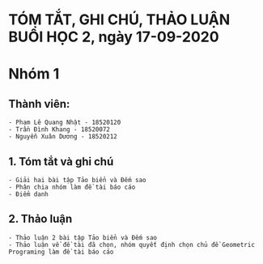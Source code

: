 # TÓM TẮT, GHI CHÚ, THẢO LUẬN BUỔI HỌC 2, ngày 17-09-2020
# Nhóm 1
## Thành viên:
	- Phạm Lê Quang Nhật - 18520120
	- Trần Đình Khang - 18520072
	- Nguyễn Xuân Dương - 18520212
## 1. Tóm tắt và ghi chú 
	- Giải hai bài tập Tảo biển và Đếm sao
	- Phân chia nhóm làm đề tài báo cáo
	- Điểm danh
## 2. Thảo luận
	- Thảo luận 2 bài tập Tảo biển và Đếm sao
	- Thảo luận về đề tài đã chọn, nhóm quyết định chọn chủ đề Geometric Programing làm đề tài báo cáo 

